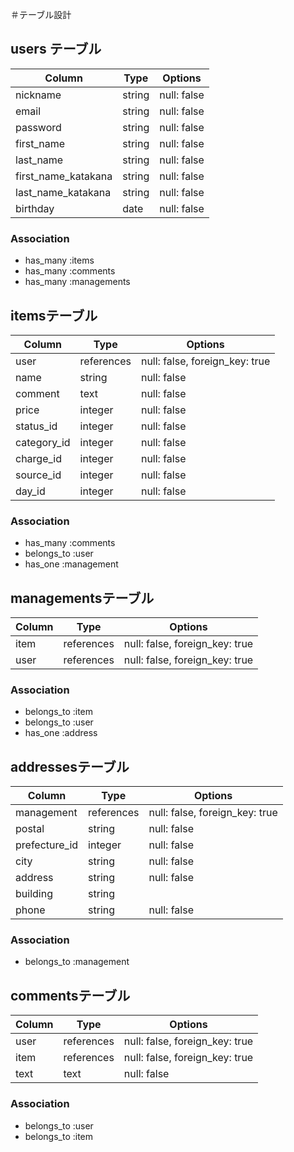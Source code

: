 ＃テーブル設計

## users テーブル

| Column              | Type   | Options     |
| ------------------- | ------ | ----------- |
| nickname            | string | null: false |
| email               | string | null: false |
| password            | string | null: false |
| first_name          | string | null: false |
| last_name           | string | null: false |
| first_name_katakana | string | null: false |
| last_name_katakana  | string | null: false |
| birthday            | date   | null: false |

### Association

- has_many :items
- has_many :comments
- has_many :managements

## itemsテーブル

| Column        | Type         | Options                        |
| --------------| ------------ | ------------------------------ |
| user          | references   | null: false, foreign_key: true |
| name          | string       | null: false                    | 
| comment       | text         | null: false                    |
| price         | integer      | null: false                    |
| status_id     | integer      | null: false                    |
| category_id   | integer      | null: false                    |
| charge_id     | integer      | null: false                    |
| source_id     | integer      | null: false                    |
| day_id        | integer      | null: false                    |

### Association

- has_many :comments
- belongs_to :user
- has_one :management

## managementsテーブル

| Column     | Type         | Options                        |
| ---------- | ------------ | ------------------------------ |
| item       | references   | null: false, foreign_key: true |
| user       | references   | null: false, foreign_key: true |

### Association

- belongs_to :item
- belongs_to :user
- has_one :address

## addressesテーブル

| Column        | Type         | Options                        |
| ------------- | ------------ | ------------------------------ |
| management    | references   | null: false, foreign_key: true |
| postal        | string       | null: false                    | 
| prefecture_id | integer      | null: false                    |
| city          | string       | null: false                    |
| address       | string       | null: false                    |
| building      | string       |                                |
| phone         | string       | null: false                    |

### Association

- belongs_to :management

## commentsテーブル

| Column     | Type         | Options                        |
| ---------- | ------------ | ------------------------------ |
| user       | references   | null: false, foreign_key: true |
| item       | references   | null: false, foreign_key: true |
| text       | text         | null: false                    |

### Association

- belongs_to :user
- belongs_to :item
